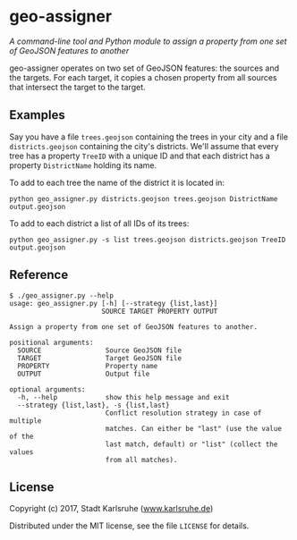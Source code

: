 # geo-assigner

*A command-line tool and Python module to assign a property from one set of
GeoJSON features to another*

geo-assigner operates on two set of GeoJSON features: the sources and the
targets. For each target, it copies a chosen property from all sources that
intersect the target to the target.


## Examples

Say you have a file `trees.geojson` containing the trees in your city and a
file `districts.geojson` containing the city's districts. We'll assume that
every tree has a property `TreeID` with a unique ID and that each district has
a property `DistrictName` holding its name.

To add to each tree the name of the district it is located in:

    python geo_assigner.py districts.geojson trees.geojson DistrictName output.geojson

To add to each district a list of all IDs of its trees:

    python geo_assigner.py -s list trees.geojson districts.geojson TreeID output.geojson


## Reference

    $ ./geo_assigner.py --help
    usage: geo_assigner.py [-h] [--strategy {list,last}]
                           SOURCE TARGET PROPERTY OUTPUT

    Assign a property from one set of GeoJSON features to another.

    positional arguments:
      SOURCE                Source GeoJSON file
      TARGET                Target GeoJSON file
      PROPERTY              Property name
      OUTPUT                Output file

    optional arguments:
      -h, --help            show this help message and exit
      --strategy {list,last}, -s {list,last}
                            Conflict resolution strategy in case of multiple
                            matches. Can either be "last" (use the value of the
                            last match, default) or "list" (collect the values
                            from all matches).


## License

Copyright (c) 2017, Stadt Karlsruhe (www.karlsruhe.de)

Distributed under the MIT license, see the file `LICENSE` for details.

